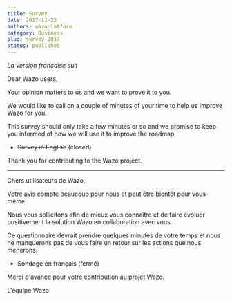 ```yaml
---
title: Survey
date: 2017-11-23
authors: wazoplatform
category: Business
slug: survey-2017
status: published
---
```


_La version française suit_

Dear Wazo users,

Your opinion matters to us and we want to prove it to you.

We would like to call on a couple of minutes of your time to help us improve Wazo for you.

This survey should only take a few minutes or so and we promise to keep you informed of how we will use it to improve the roadmap.

- ~~Survey in English~~ (closed)

Thank you for contributing to the Wazo project.

<!-- truncate -->

---

Chers utilisateurs de Wazo,

Votre avis compte beaucoup pour nous et peut être bientôt pour vous-même.

Nous vous sollicitons afin de mieux vous connaître et de faire évoluer positivement la solution Wazo en collaboration avec vous.

Ce questionnaire devrait prendre quelques minutes de votre temps et nous ne manquerons pas de vous faire un retour sur les actions que nous mènerons.

- ~~Sondage en français~~ (fermé)

Merci d'avance pour votre contribution au projet Wazo.

L'équipe Wazo
